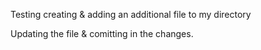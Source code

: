 Testing creating & adding an additional file to my directory

Updating the file & comitting in the changes.